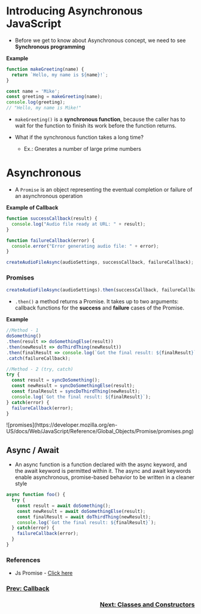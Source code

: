 # Introducing Asynchronous JavaScript
- Before we get to know about Asynchronous concept, we need to see **Synchronous programming**

**Example**

```javascript
function makeGreeting(name) {
  return `Hello, my name is ${name}!`;
}

const name = 'Mike';
const greeting = makeGreeting(name);
console.log(greeting);
// "Hello, my name is Mike!"

```

- `makeGreeting()` is a **synchronous function**, because the caller has to wait for the function to finish its work before the function returns.

- What if the synchronous function takes a long time?
  - Ex.: Gnerates a number of large prime numbers

# Asynchronous 
- A `Promise` is an object representing the eventual completion or failure of an asynchronous operation

**Example of Callback**
```javascript
function successCallback(result) {
  console.log("Audio file ready at URL: " + result);
}

function failureCallback(error) {
  console.error("Error generating audio file: " + error);
}

createAudioFileAsync(audioSettings, successCallback, failureCallback);
```

### Promises
```javascript
createAudioFileAsync(audioSettings).then(successCallback, failureCallback);
```
- `.then()` a method returns a Promise. It takes up to two arguments: callback functions for the **success** and **failure** cases of the Promise.

**Example**
```javascript
//Method - 1
doSomething()
.then(result => doSomethingElse(result))
.then(newResult => doThirdThing(newResult))
.then(finalResult => console.log(`Got the final result: ${finalResult}`))
.catch(failureCallback);

//Method - 2 (try, catch)
try {
  const result = syncDoSomething();
  const newResult = syncDoSomethingElse(result);
  const finalResult = syncDoThirdThing(newResult);
  console.log(`Got the final result: ${finalResult}`);
} catch(error) {
  failureCallback(error);
}

```

<p algin="center">![promises](https://developer.mozilla.org/en-US/docs/Web/JavaScript/Reference/Global_Objects/Promise/promises.png)</p>

## Async / Await
- An async function is a function declared with the async keyword, and the await keyword is permitted within it. The async and await keywords enable asynchronous, promise-based behavior to be written in a cleaner style

```javascript
async function foo() {
  try {
    const result = await doSomething();
    const newResult = await doSomethingElse(result);
    const finalResult = await doThirdThing(newResult);
    console.log(`Got the final result: ${finalResult}`);
  } catch(error) {
    failureCallback(error);
  }
}
```

### References
- Js Promise - [Click here](https://developer.mozilla.org/en-US/docs/Web/JavaScript/Reference/Global_Objects/Promise)


<h3 align="left"><a href="08-Callback">Prev: Callback</a></h3>
<h3 align="right"><a href="10-Classes-and-Constructors">Next: Classes and Constructors</a></h3>
